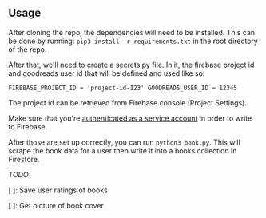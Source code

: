 ## Usage
After cloning the repo, the dependencies will need to be installed. This can be done by running:
`
pip3 install -r requirements.txt
`
in the root directory of the repo.


After that, we'll need to create a secrets.py file. In it, the firebase project id and goodreads user id that will be defined and used like so:

`
FIREBASE_PROJECT_ID = 'project-id-123'
GOODREADS_USER_ID = 12345
`

The project id can be retrieved from Firebase console (Project Settings).

Make sure that you're [authenticated as a service account](https://cloud.google.com/docs/authentication/production#create-service-account-console) in order to write to Firebase.

After those are set up correctly, you can run `python3 book.py`. This will scrape the book data for a user then write it into a books collection in Firestore.

*TODO:*

[ ]: Save user ratings of books

[ ]: Get picture of book cover